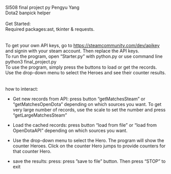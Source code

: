 SI508 final project py Pengyu Yang<br />
Dota2 banpick helper<br />
<br />
Get Started:<br />
Required packages:ast, tkinter & requests.<br />
<br />
<br />
To get your own API keys, go to https://steamcommunity.com/dev/apikey and signin with your steam account. Then replace the API keys.<br />
To run the program, open “Starter.py” with python.py or use command line python3 final_project.py<br />
To use the program, simply press the buttons to load or get the records. Use the drop-down menu to select the Heroes and see their counter results.<br />
<br />
<br />
how to interact:<br />
- Get new records from API: press button “getMatchesSteam” or “getMatchesOpenDota” depending on which sources you want. To get very large number of records, use the scale to set the number and press “getLargeMatchesSteam”
* Load the cached records: press button “load from file” or “load from OpenDotaAPI” depending on which sources you want.
+ Use the drop-down menu to select the Hero. The program will show the counter Heroes. Click on the counter Hero jumps to provide counters for that counter Hero.
* save the results: press: press ”save to file” button. Then press “STOP” to exit

